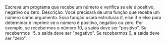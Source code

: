 Escreva um programa que recebe um número e verifica se ele
é positivo, negativo ou zero.
Descrição: Você precisará de uma função que receba um número como argumento.
Essa função usará estruturas if, else if e else para determinar e imprimir se o número é
positivo, negativo ou zero. Por exemplo, se recebermos o número 10, a saída deve ser
"positivo". Se recebermos -5, a saída deve ser "negativo". Se recebermos 0, a saída deve
ser "zero".
